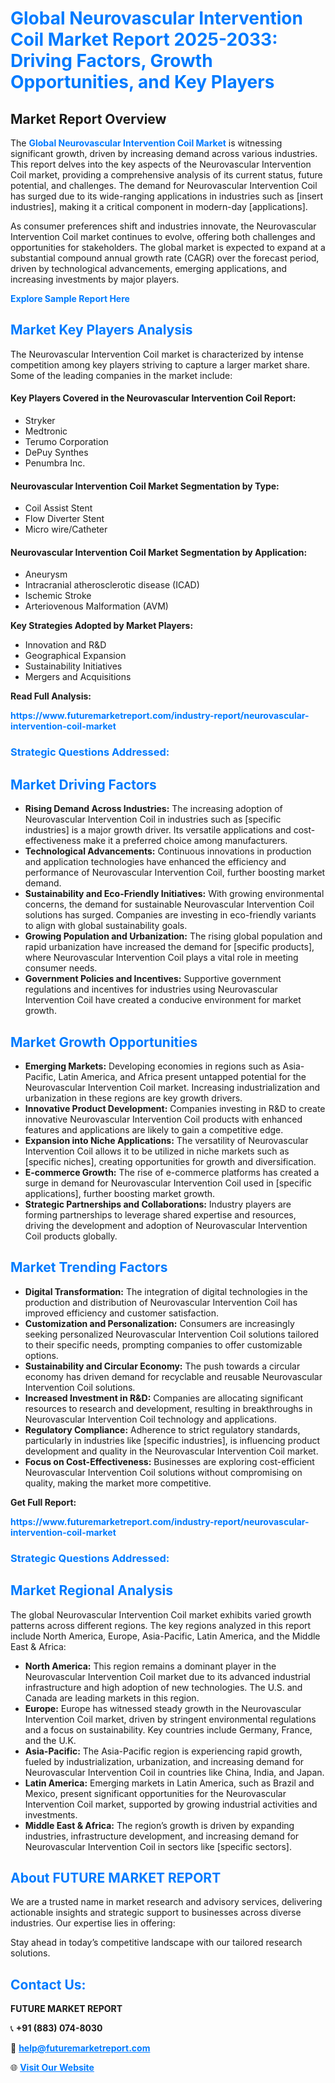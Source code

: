 <h1 style="color: #007BFF;">Global Neurovascular Intervention Coil Market Report 2025-2033: Driving Factors, Growth Opportunities, and Key Players</h1>

<section id="overview">
<h2>Market Report Overview</h2>
<p>The <a href="https://www.futuremarketreport.com/industry-report/neurovascular-intervention-coil-market" style="color: #007BFF; text-decoration: none;"><strong>Global Neurovascular Intervention Coil Market</strong></a> is witnessing significant growth, driven by increasing demand across various industries. This report delves into the key aspects of the Neurovascular Intervention Coil market, providing a comprehensive analysis of its current status, future potential, and challenges. The demand for Neurovascular Intervention Coil has surged due to its wide-ranging applications in industries such as [insert industries], making it a critical component in modern-day [applications].</p>
<p>As consumer preferences shift and industries innovate, the Neurovascular Intervention Coil market continues to evolve, offering both challenges and opportunities for stakeholders. The global market is expected to expand at a substantial compound annual growth rate (CAGR) over the forecast period, driven by technological advancements, emerging applications, and increasing investments by major players.</p>
</section>

<section id="overview">
<p><a href="https://www.futuremarketreport.com/request-sample/reportId=55530" style="color: #007BFF; text-decoration: none;"><strong>Explore Sample Report Here</strong></a></p>
</section>

<section id="key-players">
<h2 style="color: #007BFF;">Market Key Players Analysis</h2>
<p>The Neurovascular Intervention Coil market is characterized by intense competition among key players striving to capture a larger market share. Some of the leading companies in the market include:</p>
<h4>Key Players Covered in the Neurovascular Intervention Coil Report:</h4>
<ul><li>Stryker</li><li>Medtronic</li><li>Terumo Corporation</li><li>DePuy Synthes</li><li>Penumbra Inc.</li></ul>
<h4>Neurovascular Intervention Coil Market Segmentation by Type:</h4>
<ul><li>Coil Assist Stent</li><li>Flow Diverter Stent</li><li>Micro wire/Catheter</li></ul>

<h4>Neurovascular Intervention Coil Market Segmentation by Application:</h4>
<ul><li>Aneurysm</li><li>Intracranial atherosclerotic disease (ICAD)</li><li>Ischemic Stroke</li><li>Arteriovenous Malformation (AVM)</li></ul>
<p><strong>Key Strategies Adopted by Market Players:</strong></p>
<ul>
<li>Innovation and R&D</li>
<li>Geographical Expansion</li>
<li>Sustainability Initiatives</li>
<li>Mergers and Acquisitions</li>
</ul>
</section>

<section>
<p><strong>Read Full Analysis: </strong></p><a href="https://www.futuremarketreport.com/industry-report/neurovascular-intervention-coil-market" style="color: #007BFF; text-decoration: none;"><strong>https://www.futuremarketreport.com/industry-report/neurovascular-intervention-coil-market</strong></a>
<h3 style="color: #007BFF;">Strategic Questions Addressed:</h3>
</section>

<section id="driving-factors">
<h2 style="color: #007BFF;">Market Driving Factors</h2>
<ul>
<li><strong>Rising Demand Across Industries:</strong> The increasing adoption of Neurovascular Intervention Coil in industries such as [specific industries] is a major growth driver. Its versatile applications and cost-effectiveness make it a preferred choice among manufacturers.</li>
<li><strong>Technological Advancements:</strong> Continuous innovations in production and application technologies have enhanced the efficiency and performance of Neurovascular Intervention Coil, further boosting market demand.</li>
<li><strong>Sustainability and Eco-Friendly Initiatives:</strong> With growing environmental concerns, the demand for sustainable Neurovascular Intervention Coil solutions has surged. Companies are investing in eco-friendly variants to align with global sustainability goals.</li>
<li><strong>Growing Population and Urbanization:</strong> The rising global population and rapid urbanization have increased the demand for [specific products], where Neurovascular Intervention Coil plays a vital role in meeting consumer needs.</li>
<li><strong>Government Policies and Incentives:</strong> Supportive government regulations and incentives for industries using Neurovascular Intervention Coil have created a conducive environment for market growth.</li>
</ul>
</section>

<section id="growth-opportunities">
<h2 style="color: #007BFF;">Market Growth Opportunities</h2>
<ul>
<li><strong>Emerging Markets:</strong> Developing economies in regions such as Asia-Pacific, Latin America, and Africa present untapped potential for the Neurovascular Intervention Coil market. Increasing industrialization and urbanization in these regions are key growth drivers.</li>
<li><strong>Innovative Product Development:</strong> Companies investing in R&D to create innovative Neurovascular Intervention Coil products with enhanced features and applications are likely to gain a competitive edge.</li>
<li><strong>Expansion into Niche Applications:</strong> The versatility of Neurovascular Intervention Coil allows it to be utilized in niche markets such as [specific niches], creating opportunities for growth and diversification.</li>
<li><strong>E-commerce Growth:</strong> The rise of e-commerce platforms has created a surge in demand for Neurovascular Intervention Coil used in [specific applications], further boosting market growth.</li>
<li><strong>Strategic Partnerships and Collaborations:</strong> Industry players are forming partnerships to leverage shared expertise and resources, driving the development and adoption of Neurovascular Intervention Coil products globally.</li>
</ul>
</section>

<section id="trending-factors">
<h2 style="color: #007BFF;">Market Trending Factors</h2>
<ul>
<li><strong>Digital Transformation:</strong> The integration of digital technologies in the production and distribution of Neurovascular Intervention Coil has improved efficiency and customer satisfaction.</li>
<li><strong>Customization and Personalization:</strong> Consumers are increasingly seeking personalized Neurovascular Intervention Coil solutions tailored to their specific needs, prompting companies to offer customizable options.</li>
<li><strong>Sustainability and Circular Economy:</strong> The push towards a circular economy has driven demand for recyclable and reusable Neurovascular Intervention Coil solutions.</li>
<li><strong>Increased Investment in R&D:</strong> Companies are allocating significant resources to research and development, resulting in breakthroughs in Neurovascular Intervention Coil technology and applications.</li>
<li><strong>Regulatory Compliance:</strong> Adherence to strict regulatory standards, particularly in industries like [specific industries], is influencing product development and quality in the Neurovascular Intervention Coil market.</li>
<li><strong>Focus on Cost-Effectiveness:</strong> Businesses are exploring cost-efficient Neurovascular Intervention Coil solutions without compromising on quality, making the market more competitive.</li>
</ul>
</section>

<section>
<p><strong>Get Full Report: </strong></p><a href="https://www.futuremarketreport.com/industry-report/neurovascular-intervention-coil-market" style="color: #007BFF; text-decoration: none;"><strong>https://www.futuremarketreport.com/industry-report/neurovascular-intervention-coil-market</strong></a>
<h3 style="color: #007BFF;">Strategic Questions Addressed:</h3>
</section>


<section id="regional-analysis">
<h2 style="color: #007BFF;">Market Regional Analysis</h2>
<p>The global Neurovascular Intervention Coil market exhibits varied growth patterns across different regions. The key regions analyzed in this report include North America, Europe, Asia-Pacific, Latin America, and the Middle East & Africa:</p>
<ul>
<li><strong>North America:</strong> This region remains a dominant player in the Neurovascular Intervention Coil market due to its advanced industrial infrastructure and high adoption of new technologies. The U.S. and Canada are leading markets in this region.</li>
<li><strong>Europe:</strong> Europe has witnessed steady growth in the Neurovascular Intervention Coil market, driven by stringent environmental regulations and a focus on sustainability. Key countries include Germany, France, and the U.K.</li>
<li><strong>Asia-Pacific:</strong> The Asia-Pacific region is experiencing rapid growth, fueled by industrialization, urbanization, and increasing demand for Neurovascular Intervention Coil in countries like China, India, and Japan.</li>
<li><strong>Latin America:</strong> Emerging markets in Latin America, such as Brazil and Mexico, present significant opportunities for the Neurovascular Intervention Coil market, supported by growing industrial activities and investments.</li>
<li><strong>Middle East & Africa:</strong> The region’s growth is driven by expanding industries, infrastructure development, and increasing demand for Neurovascular Intervention Coil in sectors like [specific sectors].</li>
</ul>
</section>

<footer>
<h2 style="color: #007BFF;">About FUTURE MARKET REPORT</h2>
<p>We are a trusted name in market research and advisory services, delivering actionable insights and strategic support to businesses across diverse industries. Our expertise lies in offering:</p>

<p>Stay ahead in today’s competitive landscape with our tailored research solutions.</p>

<h2 style="color: #007BFF;">Contact Us:</h2>
<p><strong>FUTURE MARKET REPORT</strong></p>
<p>📞 <strong>+91 (883) 074-8030</strong></p>
<p>📧 <strong><a href="mailto:help@futuremarketreport.com" style="color: #007BFF;">help@futuremarketreport.com</a></strong></p>
<p>🌐 <strong><a href="https://www.futuremarketreport.com/" style="color: #007BFF;">Visit Our Website</a></strong></p>
</footer>